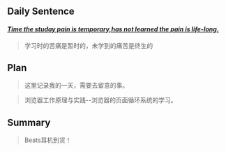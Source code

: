 ## **Daily Sentence**
#### <u>*Time the studay pain is temporary,has not learned the pain is life-long.*</u>
> 学习时的苦痛是暂时的，未学到的痛苦是终生的
## **Plan**
>这里记录我的一天，需要去留意的事。

> 浏览器工作原理与实践--浏览器的页面循环系统的学习。

## **Summary**
> Beats耳机到货！